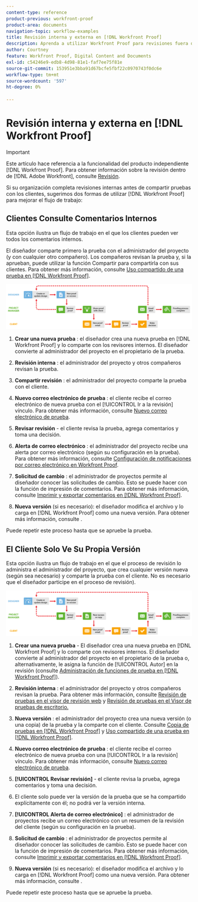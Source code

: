```yaml
---
content-type: reference
product-previous: workfront-proof
product-area: documents
navigation-topic: workflow-examples
title: Revisión interna y externa en [!DNL Workfront Proof]
description: Aprenda a utilizar Workfront Proof para revisiones fuera de la organización.
author: Courtney
feature: Workfront Proof, Digital Content and Documents
exl-id: c54246e9-edb8-4d98-81e1-faf7ee75f81e
source-git-commit: 153951e3bba91d67bcfe5fbf22c0970743f0dc6e
workflow-type: tm+mt
source-wordcount: '597'
ht-degree: 0%

---
```


# Revisión interna y externa en [!DNL Workfront Proof]

>[!IMPORTANT]
>
>Este artículo hace referencia a la funcionalidad del producto independiente [!DNL Workfront Proof]. Para obtener información sobre la revisión dentro de [!DNL Adobe Workfront], consulte [Revisión](../../../review-and-approve-work/proofing/proofing.md).

Si su organización completa revisiones internas antes de compartir pruebas con los clientes, sugerimos dos formas de utilizar [!DNL Workfront Proof] para mejorar el flujo de trabajo:

## Clientes Consulte Comentarios Internos

Esta opción ilustra un flujo de trabajo en el que los clientes pueden ver todos los comentarios internos.

El diseñador comparte primero la prueba con el administrador del proyecto (y con cualquier otro compañero). Los compañeros revisan la prueba y, si la aprueban, puede utilizar la función Compartir para compartirla con sus clientes. Para obtener más información, consulte [Uso compartido de una prueba en [!DNL Workfront Proof]](../../../workfront-proof/wp-work-proofsfiles/share-proofs-and-files/share-proof.md).

![internal_external_-_option_A.png](assets/internal_external_-_option_A.png)

1. **Crear una nueva prueba** : el diseñador crea una nueva prueba en [!DNL Workfront Proof] y lo comparte con los revisores internos. El diseñador convierte al administrador del proyecto en el propietario de la prueba.
1. **Revisión interna** : el administrador del proyecto y otros compañeros revisan la prueba.
1. **Compartir revisión** : el administrador del proyecto comparte la prueba con el cliente.
1. **Nuevo correo electrónico de prueba** : el cliente recibe el correo electrónico de nueva prueba con el [!UICONTROL Ir a la revisión] vínculo. Para obtener más información, consulte [Nuevo correo electrónico de prueba](../../../workfront-proof/wp-emailsntfctns/proof-notifications-and-reminders/new-proof-email.md).

1. **Revisar revisión** - el cliente revisa la prueba, agrega comentarios y toma una decisión.
1. **Alerta de correo electrónico** : el administrador del proyecto recibe una alerta por correo electrónico (según su configuración en la prueba). Para obtener más información, consulte [Configuración de notificaciones por correo electrónico en Workfront Proof](../../../workfront-proof/wp-emailsntfctns/email-alerts/config-email-notification-settings-wp.md).

1. **Solicitud de cambio** : el administrador de proyectos permite al diseñador conocer las solicitudes de cambio. Esto se puede hacer con la función de impresión de comentarios. Para obtener más información, consulte [Imprimir y exportar comentarios en [!DNL Workfront Proof]](../../../workfront-proof/wp-work-proofsfiles/organize-your-work/print-and-export-comments.md).

1. **Nueva versión** (si es necesario): el diseñador modifica el archivo y lo carga en [!DNL Workfront Proof] como una nueva versión. Para obtener más información, consulte .

Puede repetir este proceso hasta que se apruebe la prueba.

## El Cliente Solo Ve Su Propia Versión

Esta opción ilustra un flujo de trabajo en el que el proceso de revisión lo administra el administrador del proyecto, que crea cualquier versión nueva (según sea necesario) y comparte la prueba con el cliente. No es necesario que el diseñador participe en el proceso de revisión).

![internal_external_-_option_B.png](assets/internal_external_-_option_B.png)

1. **Crear una nueva prueba** - El diseñador crea una nueva prueba en [!DNL Workfront Proof] y lo comparte con revisores internos. El diseñador convierte al administrador del proyecto en el propietario de la prueba o, alternativamente, le asigna la función de [!UICONTROL Autor] en la revisión (consulte [Administración de funciones de prueba en [!DNL Workfront Proof]](../../../workfront-proof/wp-work-proofsfiles/share-proofs-and-files/manage-proof-roles.md)).

1. **Revisión interna** : el administrador del proyecto y otros compañeros revisan la prueba. Para obtener más información, consulte [Revisión de pruebas en el visor de revisión web](https://support.workfront.com/hc/en-us/sections/115000275214-Reviewing-Proofs-in-the-Web-Proofing-Viewer) y [Revisión de pruebas en el Visor de pruebas de escritorio.](https://support.workfront.com/hc/en-us/sections/360000686434-Reviewing-Proofs-in-the-Desktop-Proofing-Viewer)

1. **Nueva versión** : el administrador del proyecto crea una nueva versión (o una copia) de la prueba y la comparte con el cliente. Consulte [Copia de pruebas en [!DNL Workfront Proof]](../../../workfront-proof/wp-work-proofsfiles/create-proofs-and-files/copy-proofs.md) y [Uso compartido de una prueba en [!DNL Workfront Proof]](../../../workfront-proof/wp-work-proofsfiles/share-proofs-and-files/share-proof.md).

1. **Nuevo correo electrónico de prueba** : el cliente recibe el correo electrónico de nueva prueba con una [!UICONTROL Ir a la revisión] vínculo. Para obtener más información, consulte [Nuevo correo electrónico de prueba](../../../workfront-proof/wp-emailsntfctns/proof-notifications-and-reminders/new-proof-email.md).

1. **[!UICONTROL Revisar revisión]** - el cliente revisa la prueba, agrega comentarios y toma una decisión.
1. El cliente solo puede ver la versión de la prueba que se ha compartido explícitamente con él; no podrá ver la versión interna.
1. **[!UICONTROL Alerta de correo electrónico]** : el administrador de proyectos recibe un correo electrónico con un resumen de la revisión del cliente (según su configuración en la prueba).
1. **Solicitud de cambio** : el administrador de proyectos permite al diseñador conocer las solicitudes de cambio. Esto se puede hacer con la función de impresión de comentarios. Para obtener más información, consulte [Imprimir y exportar comentarios en [!DNL Workfront Proof]](../../../workfront-proof/wp-work-proofsfiles/organize-your-work/print-and-export-comments.md).

1. **Nueva versión** (si es necesario): el diseñador modifica el archivo y lo carga en [!DNL Workfront Proof] como una nueva versión. Para obtener más información, consulte .

Puede repetir este proceso hasta que se apruebe la prueba.
